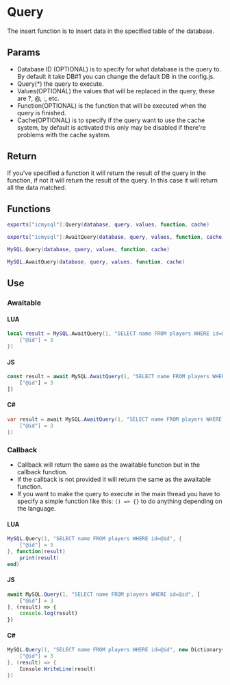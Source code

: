 # Query
The insert function is to insert data in the specified table of the database.

## Params
- Database ID (OPTIONAL) is to specify for what database is the query to. By default it take DB#1 you can change the default DB in the config.js.
- Query(*) the query to execute.
- Values(OPTIONAL) the values that will be replaced in the query, these are ?, @, :, etc.
- Function(OPTIONAL) is the function that will be executed when the query is finished.
- Cache(OPTIONAL) is to specify if the query want to use the cache system, by default is activated this only may be disabled if there're problems with the cache system.

## Return
If you've specified a function it will return the result of the query in the function, if not it will return the result of the query.
In this case it will return all the data matched.

## Functions
```lua
exports["icmysql"]:Query(database, query, values, function, cache)
```
```lua
exports["icmysql"]:AwaitQuery(database, query, values, function, cache)
```
```lua
MySQL.Query(database, query, values, function, cache)
```
```lua
MySQL.AwaitQuery(database, query, values, function, cache)
```

## Use
### Awaitable
#### LUA
```lua
local result = MySQL.AwaitQuery(1, "SELECT name FROM players WHERE id=@id", {
    ["@id"] = 3
})
```
#### JS
```js
const result = await MySQL.AwaitQuery(1, "SELECT name FROM players WHERE id=@id", [
    ["@id"] = 3
])
```
#### C#
```cs
var result = await MySQL.AwaitQuery(1, "SELECT name FROM players WHERE id=@id", new Dictionary<string, object>() {
    ["@id"] = 3
})
```

### Callback
- Callback will return the same as the awaitable function but in the callback function.
- If the callback is not provided it will return the same as the awaitable function.
- If you want to make the query to execute in the main thread you have to specify a simple function like this: `() => {}` to do anything depending on the language.
#### LUA
```lua
MySQL.Query(1, "SELECT name FROM players WHERE id=@id", {
    ["@id"] = 3
}, function(result)
    print(result)
end)
```
#### JS
```js
await MySQL.Query(1, "SELECT name FROM players WHERE id=@id", [
    ["@id"] = 3
], (result) => {
    console.log(result)
})
```
#### C#
```cs
MySQL.Query(1, "SELECT name FROM players WHERE id=@id", new Dictionary<string, object>() {
    ["@id"] = 3
}, (result) => {
    Console.WriteLine(result)
})
```